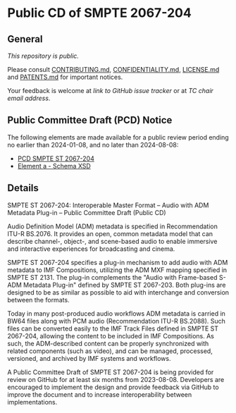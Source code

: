 # Public CD of SMPTE 2067-204

## General

_This repository is *public*._

Please consult [CONTRIBUTING.md](./CONTRIBUTING.md), [CONFIDENTIALITY.md](./CONFIDENTIALITY.md), [LICENSE.md](./LICENSE.md) and
[PATENTS.md](./PATENTS.md) for important notices.

Your feedback is welcome at _link to GitHub issue tracker_ or at _TC chair email address_.

## Public Committee Draft (PCD) Notice

The following elements are made available for a public review period ending no earlier than 2024-01-08, and no later than 2024-08-08:

* [PCD SMPTE ST 2067-204](https://github.com/SMPTE/st2067-204/blob/main/35PM-PCD-ST-2067-204-ADM-Audio-Plugin-20230802.pdf)
* [Element a - Schema XSD](https://github.com/SMPTE/st2067-204/blob/main/35PM-CD-ST-2067-204a-ADM-Audio-Plugin-20230606.xsd)

## Details

SMPTE ST 2067-204: Interoperable Master Format – Audio with ADM Metadata Plug-in – Public Committee Draft (Public CD)

Audio Definition Model (ADM) metadata is specified in Recommendation ITU-R BS.2076. It provides an open, common metadata model that can describe channel-, object-, and scene-based audio to enable immersive and interactive experiences for broadcasting and cinema.

SMPTE ST 2067-204 specifies a plug-in mechanism to add audio with ADM metadata to IMF Compositions, utilizing the ADM MXF mapping specified in SMPTE ST 2131. The plug-in complements the "Audio with Frame-based S-ADM Metadata Plug-in" defined by SMPTE ST 2067-203. Both plug-ins are designed to be as similar as possible to aid with interchange and conversion between the formats.

Today in many post-produced audio workflows ADM metadata is carried in BW64 files along with PCM audio (Recommendation ITU-R BS.2088). Such files can be converted easily to the IMF Track Files defined in SMPTE ST 2067-204, allowing the content to be included in IMF Compositions. As such, the ADM-described content can be properly synchronized with related components (such as video), and can be managed, processed, versioned, and archived by IMF systems and workflows.

A Public Committee Draft of SMPTE ST 2067-204 is being provided for review on GitHub for at least six months from 2023-08-08. Developers are encouraged to implement the design and provide feedback via GitHub to improve the document and to increase interoperability between implementations.
